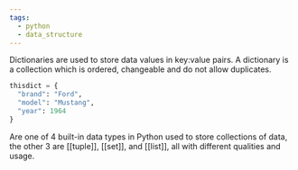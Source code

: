 ```yaml
---
tags:
  - python
  - data_structure
---
```

Dictionaries are used to store data values in key:value pairs.
A dictionary is a collection which is ordered, changeable and do not allow duplicates.
```python
thisdict = {  
  "brand": "Ford",  
  "model": "Mustang",  
  "year": 1964  
}
```

Are one of 4 built-in data types in Python used to store collections of data, the other 3 are [[tuple]], [[set]], and [[list]], all with different qualities and usage.